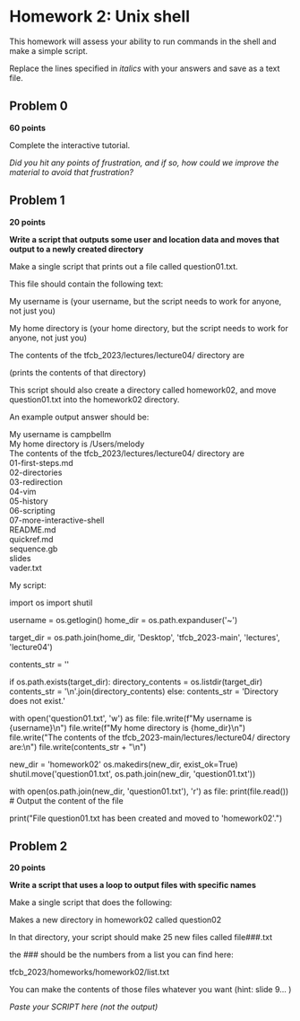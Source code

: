 # Homework 2: Unix shell

This homework will assess your ability to run commands in the shell and make a simple script.

Replace the lines specified in _italics_ with your answers and save as a text file.


## Problem 0

**60 points**

Complete the interactive tutorial.

_Did you hit any points of frustration, and if so, how could we improve the material to avoid that frustration?_


## Problem 1

**20 points**

**Write a script that outputs some user and location data and moves that output to a newly created directory**

Make a single script that prints out a file called question01.txt. 

This file should contain the following text:

  My username is (your username, but the script needs to work for anyone, not just you)

  My home directory is (your home directory, but the script needs to work for anyone, not just you)

  The contents of the tfcb_2023/lectures/lecture04/ directory are

  (prints the contents of that directory)

This script should also create a directory called homework02, and move question01.txt into the homework02 directory.

An example output answer should be:

My username is campbellm <br>
My home directory is /Users/melody <br>
The contents of the tfcb_2023/lectures/lecture04/ directory are<br>
01-first-steps.md<br>
02-directories<br>
03-redirection<br>
04-vim<br>
05-history<br>
06-scripting<br>
07-more-interactive-shell<br>
README.md<br>
quickref.md<br>
sequence.gb<br>
slides<br>
vader.txt<br>

My script:

import os
import shutil

username = os.getlogin()
home_dir = os.path.expanduser('~')

target_dir = os.path.join(home_dir, 'Desktop', 'tfcb_2023-main', 'lectures', 'lecture04')

contents_str = ''

if os.path.exists(target_dir):
    directory_contents = os.listdir(target_dir)
    contents_str = '\n'.join(directory_contents)
else:
    contents_str = 'Directory does not exist.'

with open('question01.txt', 'w') as file:
    file.write(f"My username is {username}\n")
    file.write(f"My home directory is {home_dir}\n")
    file.write("The contents of the tfcb_2023-main/lectures/lecture04/ directory are:\n")
    file.write(contents_str + "\n")

new_dir = 'homework02'
os.makedirs(new_dir, exist_ok=True)
shutil.move('question01.txt', os.path.join(new_dir, 'question01.txt'))

with open(os.path.join(new_dir, 'question01.txt'), 'r') as file:
    print(file.read())  # Output the content of the file

print("File question01.txt has been created and moved to 'homework02'.")




## Problem 2

**20 points**

**Write a script that uses a loop to output files with specific names**


Make a single script that does the following:

Makes a new directory in homework02 called question02

In that directory, your script should make 25 new files called
file###.txt

the ### should be the numbers from a list you can find here:

tfcb_2023/homeworks/homework02/list.txt

You can make the contents of those files whatever you want (hint: slide 9... )

_Paste your SCRIPT here (not the output)_



